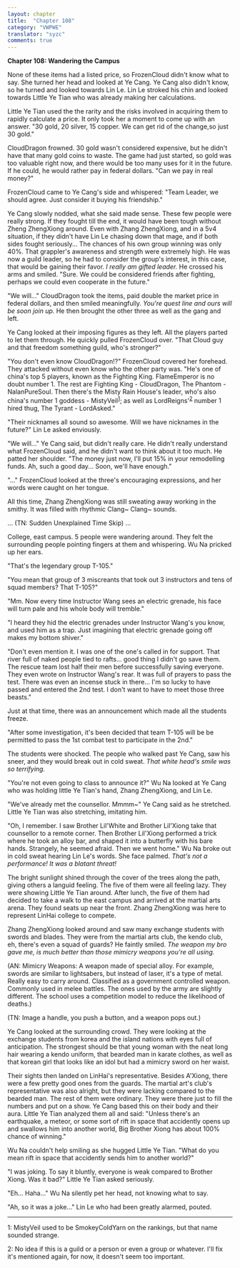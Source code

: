 ```yaml
---
layout: chapter
title:  "Chapter 108"
category: "VWPWE"
translator: "syzc"
comments: true
---
```


**Chapter 108: Wandering the Campus**

None of these items had a listed price, so FrozenCloud didn't know what to say. She turned her head and looked at Ye Cang. Ye Cang also didn't know, so he turned and looked towards Lin Le. Lin Le stroked his chin and looked towards Little Ye Tian who was already making her calculations.

Little Ye Tian used the the rarity and the risks involved in acquiring them to rapidly calculate a price. It only took her a moment to come up with an answer. "30 gold, 20 silver, 15 copper. We can get rid of the change,so just 30 gold."

CloudDragon frowned. 30 gold wasn't considered expensive, but he didn't have that many gold coins to waste. The game had just started, so gold was too valuable right now, and there would be too many uses for it in the future. If he could, he would rather pay in federal dollars. "Can we pay in real money?"

FrozenCloud came to Ye Cang's side and whispered: "Team Leader, we should agree. Just consider it buying his friendship."

Ye Cang slowly nodded, what she said made sense. These few people were really strong. If they fought till the end, it would have been tough without Zheng ZhengXiong around. Even with Zhang ZhengXiong, and in a 5v4 situation, if they didn't have Lin Le chasing down that mage, and if both sides fought seriously... The chances of his own group winning was only 40%. That grappler's awareness and strength were extremely high. He was now a guild leader, so he had to consider the group's interest, in this case, that would be gaining their favor. *I really am gifted leader.* He crossed his arms and smiled. "Sure. We could be considered friends after fighting, perhaps we could even cooperate in the future."

"We will..." CloudDragon took the items, paid double the market price in federal dollars, and then smiled meaningfully. *You're quest line and ours will be soon join up.* He then brought the other three as well as the gang and left.

Ye Cang looked at their imposing figures as they left. All the players parted to let them through. He quickly pulled FrozenCloud over. "That Cloud guy and that freedom something guild, who's stronger?"

"You don't even know CloudDragon!?" FrozenCloud covered her forehead. They attacked without even know who the other party was. "He's one of china's top 5 players, known as the Fighting King. FlameEmperor is no doubt number 1. The rest are Fighting King - CloudDragon, The Phantom - NalanPureSoul. Then there's the Misty Rain House's leader, who's also china's number 1 goddess - MistyVeil<sup>[1](#footnote1)</sup>; as well as LordReigns'<sup>[2](#footnote2)</sup> number 1 hired thug, The Tyrant - LordAsked."

"Their nicknames all sound so awesome. Will we have nicknames in the future?" Lin Le asked enviously.

"We will..." Ye Cang said, but didn't really care. He didn't really understand what FrozenCloud said, and he didn't want to think about it too much. He patted her shoulder. "The money just now, I'll put 15% in your remodelling funds. Ah, such a good day... Soon, we'll have enough."

"..." FrozenCloud looked at the three's encouraging expressions, and her words were caught on her tongue.

All this time, Zhang ZhengXiong was still sweating away working in the smithy. It was filled with rhythmic Clang~ Clang~ sounds. 

... (TN: Sudden Unexplained Time Skip) ...

College, east campus. 5 people were wandering around. They felt the surrounding people pointing fingers at them and whispering. Wu Na pricked up her ears.

"That's the legendary group T-105."

"You mean that group of 3 miscreants that took out 3 instructors and tens of squad members? That T-105?"

"Mm. Now every time Instructor Wang sees an electric grenade, his face will turn pale and his whole body will tremble."

"I heard they hid the electric grenades under Instructor Wang's you know, and used him as a trap. Just imagining that electric grenade going off makes my bottom shiver."

"Don't even mention it. I was one of the one's called in for support. That river full of naked people tied to rafts... good thing I didn't go save them. The rescue team lost half their men before successfully saving everyone. They even wrote on Instructor Wang's rear. It was full of prayers to pass the test. There was even an incense stuck in there... I'm so lucky to have passed and entered the 2nd test. I don't want to have to meet those three beasts."

Just at that time, there was an announcement which made all the students freeze.

"After some investigation, it's been decided that team T-105 will be be permitted to pass the 1st combat test to participate in the 2nd."

The students were shocked. The people who walked past Ye Cang, saw his sneer, and they would break out in cold sweat. *That white head's smile was so terrifying.*

"You're not even going to class to announce it?" Wu Na looked at Ye Cang who was holding little Ye Tian's hand, Zhang ZhengXiong, and Lin Le. 

"We've already met the counsellor. Mmmm~" Ye Cang said as he stretched. Little Ye Tian was also stretching, imitating him.

"Oh, I remember. I saw Brother Lil'White and Brother Lil'Xiong take that counsellor to a remote corner. Then Brother Lil'Xiong performed a trick where he took an alloy bar, and shaped it into a butterfly with his bare hands. Strangely, he seemed afraid. Then we went home." Wu Na broke out in cold sweat hearing Lin Le's words. She face palmed. *That's not a performance! It was a blatant threat!*

The bright sunlight shined through the cover of the trees along the path, giving others a languid feeling. The five of them were all feeling lazy. They were showing Little Ye Tian around. After lunch, the five of them had decided to take a walk to the east campus and arrived at the martial arts arena. They found seats up near the front. Zhang ZhengXiong was here to represent LinHai college to compete.

Zhang ZhengXiong looked around and saw many exchange students with swords and blades. They were from the martial arts club, the kendo club, eh, there's even a squad of guards? He faintly smiled. *The weapon my bro gave me, is much better than those mimicry weapons you're all using.*

(AN: Mimicry Weapons: A weapon made of special alloy. For example, swords are similar to lightsabers, but instead of laser, it's a type of metal. Really easy to carry around. Classified as a government controlled weapon. Commonly used in melee battles. The ones used by the army are slightly different. The school uses a competition model to reduce the likelihood of deaths.)

(TN: Image a handle, you push a button, and a weapon pops out.)

Ye Cang looked at the surrounding crowd. They were looking at the exchange students from korea and the island nations with eyes full of anticipation. The strongest should be that young woman with the neat long hair wearing a kendo uniform, that bearded man in karate clothes, as well as that korean girl that looks like an idol but had a mimicry sword on her waist.

Their sights then landed on LinHai's representative. Besides A'Xiong, there were a few pretty good ones from the guards. The martial art's club's representative was also alright, but they were lacking compared to the bearded man. The rest of them were ordinary. They were there just to fill the numbers and put on a show. Ye Cang based this on their body and their aura. Little Ye Tian analyzed them all and said: "Unless there's an earthquake, a meteor, or some sort of rift in space that accidently opens up and swallows him into another world, Big Brother Xiong has about 100% chance of winning."

Wu Na couldn't help smiling as she hugged Little Ye Tian. "What do you mean rift in space that accidently sends him to another world?"

"I was joking. To say it bluntly, everyone is weak compared to Brother Xiong. Was it bad?" Little Ye Tian asked seriously.

"Eh... Haha..." Wu Na silently pet her head, not knowing what to say.

"Ah, so it was a joke..." Lin Le who had been greatly alarmed, pouted.

---

<a name="footnote1">1</a>: MistyVeil used to be SmokeyColdYarn on the rankings, but that name sounded strange.

<a name="footnote2">2</a>: No idea if this is a guild or a person or even a group or whatever. I'll fix it's mentioned again, for now, it doesn't seem too important.